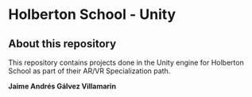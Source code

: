 # Holberton School - Unity

## About this repository
This repository contains projects done in the Unity engine for Holberton School as part of their AR/VR Specialization path.

**Jaime Andrés Gálvez Villamarin**
